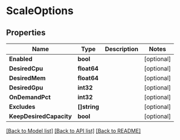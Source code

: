 # ScaleOptions

## Properties
Name | Type | Description | Notes
------------ | ------------- | ------------- | -------------
**Enabled** | **bool** |  | [optional] 
**DesiredCpu** | **float64** |  | [optional] 
**DesiredMem** | **float64** |  | [optional] 
**DesiredGpu** | **int32** |  | [optional] 
**OnDemandPct** | **int32** |  | [optional] 
**Excludes** | **[]string** |  | [optional] 
**KeepDesiredCapacity** | **bool** |  | [optional] 

[[Back to Model list]](../README.md#documentation-for-models) [[Back to API list]](../README.md#documentation-for-api-endpoints) [[Back to README]](../README.md)


